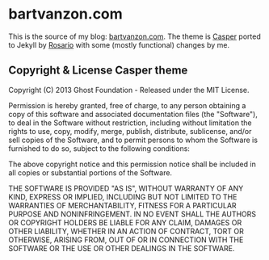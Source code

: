 # bartvanzon.com

This is the source of my blog: [bartvanzon.com](http://www.bartvanzon.com).
The theme is [Casper](https://github.com/tryghost/casper) ported to Jekyll by
[Rosario](https://github.com/rosario/kasper) with some (mostly functional)
changes by me.

## Copyright & License Casper theme

Copyright (C) 2013 Ghost Foundation - Released under the MIT License.

Permission is hereby granted, free of charge, to any person obtaining a copy of
this software and associated documentation files (the "Software"), to deal in
the Software without restriction, including without limitation the rights to
use, copy, modify, merge, publish, distribute, sublicense, and/or sell copies
of the Software, and to permit persons to whom the Software is furnished to do
so, subject to the following conditions:

The above copyright notice and this permission notice shall be included in all
copies or substantial portions of the Software.

THE SOFTWARE IS PROVIDED "AS IS", WITHOUT WARRANTY OF ANY KIND, EXPRESS OR
IMPLIED, INCLUDING BUT NOT LIMITED TO THE WARRANTIES OF MERCHANTABILITY,
FITNESS FOR A PARTICULAR PURPOSE AND NONINFRINGEMENT. IN NO EVENT SHALL THE
AUTHORS OR COPYRIGHT HOLDERS BE LIABLE FOR ANY CLAIM, DAMAGES OR OTHER
LIABILITY, WHETHER IN AN ACTION OF CONTRACT, TORT OR OTHERWISE, ARISING FROM,
OUT OF OR IN CONNECTION WITH THE SOFTWARE OR THE USE OR OTHER DEALINGS IN THE
SOFTWARE.
